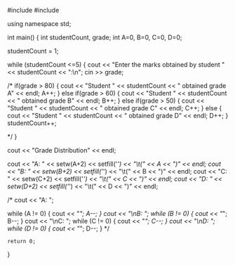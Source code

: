 #include <iostream>
#include <iomanip>

using namespace std;

int main()
{
int studentCount, grade;
int A=0, B=0, C=0, D=0;

studentCount = 1;

while (studentCount <=5)
{
    cout << "Enter the marks obtained by student " << studentCount << ":\n";
    cin >> grade;

/*
    if(grade > 80)
    {
        cout << "Student " << studentCount << " obtained grade A" << endl;
        A++;
    }
    else if(grade > 60)
    {
        cout << "Student " << studentCount << " obtained grade B" << endl;
        B++;
    }
    else if(grade > 50)
    {
        cout << "Student " << studentCount << " obtained grade C" << endl;
        C++;
    }
    else
    {
        cout << "Student " << studentCount << " obtained grade D" << endl;
        D++;
    }
    studentCount++;

*/
}

cout << "Grade Distribution" << endl;

cout << "A: " << setw(A+2) << setfill('*') << "\t(" << A << ")" << endl;
cout << "B: " << setw(B+2) << setfill('*') << "\t(" << B << ")" << endl;
cout << "C: " << setw(C+2) << setfill('*') << "\t(" << C << ")" << endl;
cout << "D: " << setw(D+2) << setfill('*') << "\t(" << D << ")" << endl;

/*
cout << "A: ";

while (A != 0)
{
    cout << "*";
    A--;
}
cout << "\nB: ";
while (B != 0)
{
    cout << "*";
    B--;
}
cout << "\nC: ";
while (C != 0)
{
    cout << "*";
    C--;
}
cout << "\nD: ";
while (D != 0)
{
    cout << "*";
    D--;
}
*/


    return 0;
}
